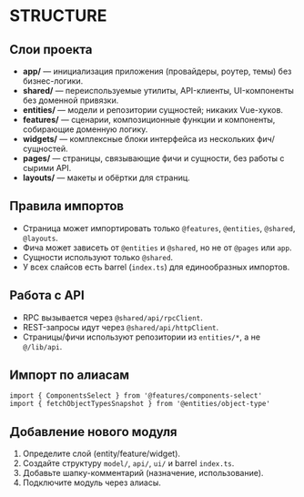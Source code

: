 # STRUCTURE

## Слои проекта
- **app/** — инициализация приложения (провайдеры, роутер, темы) без бизнес-логики.
- **shared/** — переиспользуемые утилиты, API-клиенты, UI-компоненты без доменной привязки.
- **entities/** — модели и репозитории сущностей; никаких Vue-хуков.
- **features/** — сценарии, композиционные функции и компоненты, собирающие доменную логику.
- **widgets/** — комплексные блоки интерфейса из нескольких фич/сущностей.
- **pages/** — страницы, связывающие фичи и сущности, без работы с сырими API.
- **layouts/** — макеты и обёртки для страниц.

## Правила импортов
- Страница может импортировать только `@features`, `@entities`, `@shared`, `@layouts`.
- Фича может зависеть от `@entities` и `@shared`, но не от `@pages` или `app`.
- Сущности используют только `@shared`.
- У всех слайсов есть barrel (`index.ts`) для единообразных импортов.

## Работа с API
- RPC вызывается через `@shared/api/rpcClient`.
- REST-запросы идут через `@shared/api/httpClient`.
- Страницы/фичи используют репозитории из `entities/*`, а не `@/lib/api`.

## Импорт по алиасам
```
import { ComponentsSelect } from '@features/components-select'
import { fetchObjectTypesSnapshot } from '@entities/object-type'
```

## Добавление нового модуля
1. Определите слой (entity/feature/widget).
2. Создайте структуру `model/`, `api/`, `ui/` и barrel `index.ts`.
3. Добавьте шапку-комментарий (назначение, использование).
4. Подключите модуль через алиасы.
